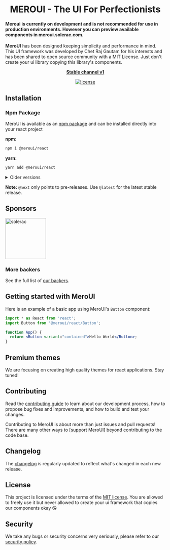 <!-- markdownlint-disable-next-line -->

<h1 align="center">MEROUI - The UI For Perfectionists</h1>

<h4>Meroui is currently on development and is not recommended for use in production environments.
However you can preview available components in meroui.solerac.com.
</h4>

**MeroUI** has been designed keeping simplicity and performance in mind. This UI framework was developed by Chet Raj Gautam for his  interests and has been shared to open source community with a MIT License. Just don't create your ui library copying this library's components.


<div align="center">

**[Stable channel v1](https://meroui.com/)**

[![license](https://img.shields.io/badge/license-MIT-blue.svg)](https://github.com/mui/material-ui/blob/HEAD/LICENSE)


</div>

## Installation

### Npm Package

MeroUI is available as an [npm package](https://www.npmjs.com/package/@meroui/react) and can be installed directly into your react project

**npm:**

```bash
npm i @meroui/react
```

**yarn:**

```bash
yarn add @meroui/react
```

<details>
  <summary>Older versions</summary>

- **[v4.x](https://meroui.solerac.com/)** ([Migration from v1.0.0 to v1.0.2](https://meroui.solerac.com/guides))

</details>

**Note:** `@next` only points to pre-releases.
Use `@latest` for the latest stable release.


## Sponsors



<p>
  <a href="https://solerac.com" rel="noopener sponsored" target="_blank"><img height="128" width="128" src="solerac.com/assets/images/logo.png" alt="solerac" title="Earn money online in nepal" loading="lazy" /></a>
  
</p>


### More backers

See the full list of [our backers](https://meroui.solerac.com/discover-more/backers/).

## Getting started with MeroUI

Here is an example of a basic app using MeroUI's `Button` component:

```jsx
import * as React from 'react';
import Button from '@meroui/react/Button';

function App() {
  return <Button variant="contained">Hello World</Button>;
}
```

## Premium themes

We are focusing on creating high quality themes for react applications. Stay tuned!

## Contributing

Read the [contributing guide](/CONTRIBUTING.md) to learn about our development process, how to propose bug fixes and improvements, and how to build and test your changes.

Contributing to MeroUI is about more than just issues and pull requests!
There are many other ways to [support MeroUI] beyond contributing to the code base.

## Changelog

The [changelog](https://github.com/meroui/meroui-react/releases) is regularly updated to reflect what's changed in each new release.


## License

This project is licensed under the terms of the
[MIT license](/LICENSE). You are allowed to freely use it but never allowed to create your ui framework that copies our components okay 😘

## Security

We take any bugs or security concerns very seriously, please refer to our [security policy](https://github.com/meroui/meroui-react/security/policy).

